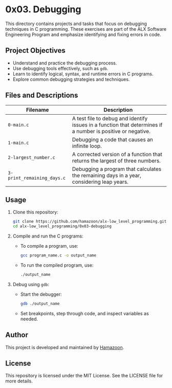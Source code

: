 # 0x03. Debugging

This directory contains projects and tasks that focus on debugging techniques in C programming. These exercises are part of the ALX Software Engineering Program and emphasize identifying and fixing errors in code.

## Project Objectives

- Understand and practice the debugging process.
- Use debugging tools effectively, such as `gdb`.
- Learn to identify logical, syntax, and runtime errors in C programs.
- Explore common debugging strategies and techniques.

## Files and Descriptions

| Filename               | Description                                                                 |
|------------------------|-----------------------------------------------------------------------------|
| `0-main.c`             | A test file to debug and identify issues in a function that determines if a number is positive or negative. |
| `1-main.c`             | Debugging a code that causes an infinite loop.                             |
| `2-largest_number.c`   | A corrected version of a function that returns the largest of three numbers. |
| `3-print_remaining_days.c` | Debugging a program that calculates the remaining days in a year, considering leap years. |

## Usage

1. Clone this repository:
   ```bash
   git clone https://github.com/hamazoon/alx-low_level_programming.git
   cd alx-low_level_programming/0x03-debugging
   ```

2. Compile and run the C programs:

   - To compile a program, use:
     ```bash
     gcc program_name.c -o output_name
     ```

   - To run the compiled program, use:
     ```bash
     ./output_name
     ```

3. Debug using `gdb`:

   - Start the debugger:
     ```bash
     gdb ./output_name
     ```
   - Set breakpoints, step through code, and inspect variables as needed.

## Author

This project is developed and maintained by [Hamazoon](https://github.com/hamazoon).

## License

This repository is licensed under the MIT License. See the LICENSE file for more details.

